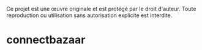 Ce projet est une œuvre originale et est protégé par le droit d'auteur. Toute reproduction ou utilisation sans autorisation explicite est interdite.
# connectbazaar
